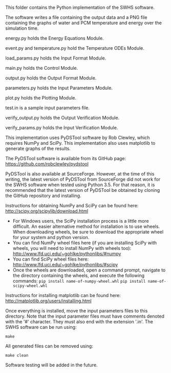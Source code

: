 This folder contains the Python implementation of the SWHS software.

The software writes a file containing the output data and a PNG file containing the graphs of water and PCM temperature and energy over the simulation time.

energy.py holds the Energy Equations Module.

event.py and temperature.py hold the Temperature ODEs Module.

load_params.py holds the Input Format Module.

main.py holds the Control Module.

output.py holds the Output Format Module.

parameters.py holds the Input Parameters Module.

plot.py holds the Plotting Module.

test.in is a sample input parameters file.

verify_output.py holds the Output Verification Module.

verify_params.py holds the Input Verification Module.

This implementation uses PyDSTool software by Rob Clewley, which requires NumPy and SciPy. This implementation also uses matplotlib to generate graphs of the results.

The PyDSTool software is available from its GitHub page: https://github.com/robclewley/pydstool

PyDSTool is also available at SourceForge. However, at the time of this writing, the latest version of PyDSTool from SourceForge did not work for the SWHS software when tested using Python 3.5. For that reason, it is recommended that the latest version of PyDSTool be obtained by cloning the GitHub repository and installing.

Instructions for obtaining NumPy and SciPy can be found here: http://scipy.org/scipylib/download.html

- For Windows users, the SciPy installation process is a little more difficult. An easier alternative method for installation is to use wheels. When downloading wheels, be sure to download the appropriate wheel for your system and python version. 
- You can find NumPy wheel files here (if you are installing SciPy with wheels, you will need to install NumPy with wheels too): http://www.lfd.uci.edu/~gohlke/pythonlibs/#numpy
- You can find SciPy wheel files here: http://www.lfd.uci.edu/~gohlke/pythonlibs/#scipy
- Once the wheels are downloaded, open a command prompt, navigate to the directory containing the wheels, and execute the following commands:
`pip install name-of-numpy-wheel.whl`
`pip install name-of-scipy-wheel.whl`

Instructions for installing matplotlib can be found here: http://matplotlib.org/users/installing.html

Once everything is installed, move the input parameters files to this directory. Note that the input parameter files must have comments denoted with the  '#' character. They must also end with the extension '.in'. The SWHS software can be run using:

`make`

All generated files can be removed using:

`make clean`

Software testing will be added in the future.
